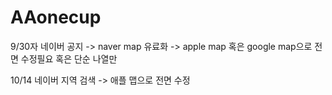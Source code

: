# AAonecup
 
9/30자 네이버 공지 
-> naver map 유료화 
-> apple map 혹은 google map으로 전면 수정필요 혹은 단순 나열만

10/14 
네이버 지역 검색 -> 애플 맵으로 전면 수정
